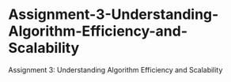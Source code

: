 # Assignment-3-Understanding-Algorithm-Efficiency-and-Scalability
Assignment 3: Understanding Algorithm Efficiency and Scalability

